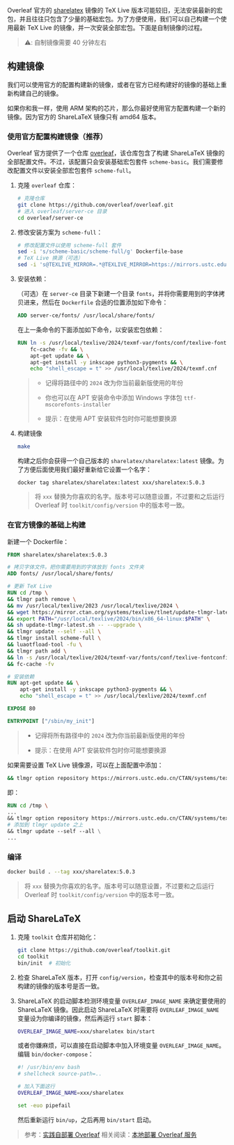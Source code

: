 Overleaf 官方的 [sharelatex](https://hub.docker.com/r/sharelatex/sharelatex/tags) 镜像的 TeX Live 版本可能较旧，无法安装最新的宏包，并且往往只包含了少量的基础宏包。为了方便使用，我们可以自己构建一个使用最新 TeX Live 的镜像，并一次安装全部宏包。下面是自制镜像的过程。

> ⚠️: 自制镜像需要 40 分钟左右

## 构建镜像

我们可以使用官方的配置构建新的镜像，或者在官方已经构建好的镜像的基础上重新构建自己的镜像。

如果你和我一样，使用 ARM 架构的芯片，那么你最好使用官方配置构建一个新的镜像。因为官方的 ShareLaTeX 镜像只有 amd64 版本。

### 使用官方配置构建镜像（推荐）

Overleaf 官方提供了一个仓库 [overleaf](https://github.com/overleaf/overleaf/)，该仓库包含了构建 ShareLaTeX 镜像的全部配置文件。不过，该配置只会安装基础宏包套件 `scheme-basic`。我们需要修改配置文件以安装全部宏包套件 `scheme-full`。

1. 克隆 `overleaf` 仓库：

   ```sh
   # 克隆仓库
   git clone https://github.com/overleaf/overleaf.git
   # 进入 overleaf/server-ce 目录
   cd overleaf/server-ce
   ```

2. 修改安装方案为 `scheme-full`：

   ```sh
   # 修改配置文件以使用 scheme-full 套件
   sed -i 's/scheme-basic/scheme-full/g' Dockerfile-base
   # TeX Live 换源（可选）
   sed -i 's@TEXLIVE_MIRROR=.*@TEXLIVE_MIRROR=https://mirrors.ustc.edu.cn/CTAN/systems/texlive/tlnet@g' Dockerfile-base
   ```

3. 安装依赖：

   （可选）在 `server-ce` 目录下新建一个目录 `fonts`，并将你需要用到的字体拷贝进来，然后在 `Dockerfile` 合适的位置添加如下命令：

   ```dockerfile
   ADD server-ce/fonts/ /usr/local/share/fonts/
   ```

   在上一条命令的下面添加如下命令，以安装宏包依赖：

   ```dockerfile
   RUN ln -s /usr/local/texlive/2024/texmf-var/fonts/conf/texlive-fontconfig.conf /etc/fonts/conf.d/09-texlive.conf && \
       fc-cache -fv && \
       apt-get update && \
       apt-get install -y inkscape python3-pygments && \
       echo "shell_escape = t" >> /usr/local/texlive/2024/texmf.cnf
   ```

   > - 记得将路径中的 `2024` 改为你当前最新版使用的年份
   >
   > - 你也可以在 APT 安装命令中添加 Windows 字体包 `ttf-mscorefonts-installer`
   >
   > - 提示：在使用 APT 安装软件包时你可能想要换源

4. 构建镜像

   ```sh
   make
   ```

   构建之后你会获得一个自己版本的 `sharelatex/sharelatex:latest` 镜像。为了方便后面使用我们最好重新给它设置一个名字：

   ```
   docker tag sharelatex/sharelatex:latest xxx/sharelatex:5.0.3
   ```

   > 将 `xxx` 替换为你喜欢的名字。版本号可以随意设置，不过要和之后运行 Overleaf 时 `toolkit/config/version` 中的版本号一致。

### 在官方镜像的基础上构建

新建一个 Dockerfile：

```dockerfile
FROM sharelatex/sharelatex:5.0.3

# 拷贝字体文件。把你需要用到的字体放到 fonts 文件夹
ADD fonts/ /usr/local/share/fonts/

# 更新 TeX Live
RUN cd /tmp \
&& tlmgr path remove \
&& mv /usr/local/texlive/2023 /usr/local/texlive/2024 \
&& wget https://mirror.ctan.org/systems/texlive/tlnet/update-tlmgr-latest.sh \
&& export PATH="/usr/local/texlive/2024/bin/x86_64-linux:$PATH" \
&& sh update-tlmgr-latest.sh -- --upgrade \
&& tlmgr update --self --all \
&& tlmgr install scheme-full \
&& luaotfload-tool -fu \
&& tlmgr path add \
&& ln -s /usr/local/texlive/2024/texmf-var/fonts/conf/texlive-fontconfig.conf /etc/fonts/conf.d/09-texlive.conf \
&& fc-cache -fv

# 安装依赖
RUN apt-get update && \
    apt-get install -y inkscape python3-pygments && \
    echo "shell_escape = t" >> /usr/local/texlive/2024/texmf.cnf

EXPOSE 80

ENTRYPOINT ["/sbin/my_init"]
```

> - 记得将所有路径中的 `2024` 改为你当前最新版使用的年份
>
> - 提示：在使用 APT 安装软件包时你可能想要换源

如果需要设置 TeX Live 镜像源，可以在上面配置中添加：

```sh
&& tlmgr option repository https://mirrors.ustc.edu.cn/CTAN/systems/texlive/tlnet \
```

即：

```dockerfile
RUN cd /tmp \
...
&& tlmgr option repository https://mirrors.ustc.edu.cn/CTAN/systems/texlive/tlnet && \
# 添加到 tlmgr update 之上
&& tlmgr update --self --all \
...
```

### 编译

```sh
docker build . --tag xxx/sharelatex:5.0.3
```

> 将 `xxx` 替换为你喜欢的名字。版本号可以随意设置，不过要和之后运行 Overleaf 时 `toolkit/config/version` 中的版本号一致。

## 启动 ShareLaTeX

1. 克隆 `toolkit` 仓库并初始化：

   ```sh
   git clone https://github.com/overleaf/toolkit.git
   cd toolkit
   bin/init  # 初始化
   ```

2. 检查 ShareLaTeX 版本，打开 `config/version`，检查其中的版本号和你之前构建的镜像的版本号是否一致。

3. ShareLaTeX 的启动脚本检测环境变量 `OVERLEAF_IMAGE_NAME` 来确定要使用的 ShareLaTeX 镜像。因此启动 ShareLaTeX 时需要将 `OVERLEAF_IMAGE_NAME` 变量设为你编译的镜像，然后再运行 `start` 脚本：

   ```sh
   OVERLEAF_IMAGE_NAME=xxx/sharelatex bin/start
   ```

   或者你嫌麻烦，可以直接在启动脚本中加入环境变量 `OVERLEAF_IMAGE_NAME`。编辑 `bin/docker-compose`：

   ```sh
   #! /usr/bin/env bash
   # shellcheck source-path=..

   # 加入下面这行
   OVERLEAF_IMAGE_NAME=xxx/sharelatex

   set -euo pipefail
   ```

   然后重新运行 `bin/up`，之后再用 `bin/start` 启动。

> 参考：[实践自部署 Overleaf](https://blog.sparktour.me/posts/2021/04/02/self-host-overleaf/)
> 相关阅读：[本地部署 Overleaf 服务](https://www.cnblogs.com/Undefined443/p/18155463)